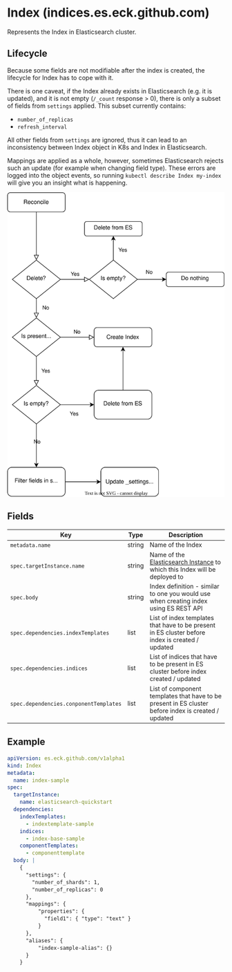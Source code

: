 # Index (indices.es.eck.github.com)

Represents the Index in Elasticsearch cluster.

## Lifecycle
Because some fields are not modifiable after the index is created, 
the lifecycle for Index has to cope with it. 

There is one caveat, if the Index already exists in Elasticsearch
(e.g. it is updated), and it is not empty (`/_count` response > 0),
there is only a subset of fields from `settings` applied. This subset
currently contains:
- `number_of_replicas`
- `refresh_interval`

All other fields from `settings` are ignored, thus it can lead to 
an inconsistency between Index object in K8s and Index in Elasticsearch.

Mappings are applied as a whole, however, sometimes Elasticsearch rejects
such an update (for example when changing field type). These errors
are logged into the object events, so running 
`kubectl describe Index my-index` will give you an insight what is happening.

![Index lifecycle](index-lifecycle.svg "Index lifecycle")

## Fields

| Key                                    | Type   | Description                                                                                                |
| -------------------------------------- | ------ | ---------------------------------------------------------------------------------------------------------- |
| `metadata.name`                        | string | Name of the Index                                                                                          |
| `spec.targetInstance.name`             | string | Name of the [Elasticsearch Instance](cr_elasticsearch_instance.md) to which this Index will be deployed to |
| `spec.body`                            | string | Index definition - similar to one you would use when creating index using ES REST API                      |
| `spec.dependencies.indexTemplates`     | list   | List of index templates that have to be present in ES cluster before index is created / updated            |
| `spec.dependencies.indices`            | list   | List of indices that have to be present in ES cluster before index created / updated                       |
| `spec.dependencies.conponentTemplates` | list   | List of component templates that have to be present in ES cluster before index is created / updated        |

## Example
```yaml
apiVersion: es.eck.github.com/v1alpha1
kind: Index
metadata:
  name: index-sample
spec:
  targetInstance:
    name: elasticsearch-quickstart
  dependencies:
    indexTemplates:
      - indextemplate-sample
    indices:
      - index-base-sample
    componentTemplates:
      - componenttemplate
  body: |
    {
      "settings": {
        "number_of_shards": 1,
        "number_of_replicas": 0
      },
      "mappings": {
          "properties": {
            "field1": { "type": "text" }
          }
      },
      "aliases": {
          "index-sample-alias": {}
      }
    }
```
